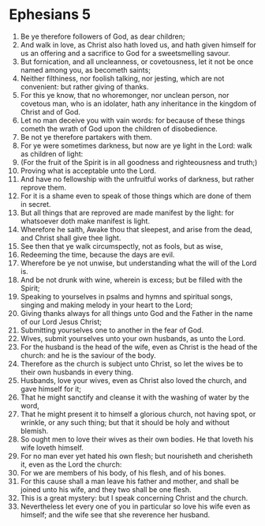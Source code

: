 ﻿# Ephesians 5
1. Be ye therefore followers of God, as dear children; 
2. And walk in love, as Christ also hath loved us, and hath given himself for us an offering and a sacrifice to God for a sweetsmelling savour. 
3. But fornication, and all uncleanness, or covetousness, let it not be once named among you, as becometh saints; 
4. Neither filthiness, nor foolish talking, nor jesting, which are not convenient: but rather giving of thanks. 
5. For this ye know, that no whoremonger, nor unclean person, nor covetous man, who is an idolater, hath any inheritance in the kingdom of Christ and of God. 
6. Let no man deceive you with vain words: for because of these things cometh the wrath of God upon the children of disobedience. 
7. Be not ye therefore partakers with them. 
8. For ye were sometimes darkness, but now are ye light in the Lord: walk as children of light: 
9. (For the fruit of the Spirit is in all goodness and righteousness and truth;) 
10. Proving what is acceptable unto the Lord. 
11. And have no fellowship with the unfruitful works of darkness, but rather reprove them. 
12. For it is a shame even to speak of those things which are done of them in secret. 
13. But all things that are reproved are made manifest by the light: for whatsoever doth make manifest is light. 
14. Wherefore he saith, Awake thou that sleepest, and arise from the dead, and Christ shall give thee light. 
15. See then that ye walk circumspectly, not as fools, but as wise, 
16. Redeeming the time, because the days are evil. 
17. Wherefore be ye not unwise, but understanding what the will of the Lord is. 
18. And be not drunk with wine, wherein is excess; but be filled with the Spirit; 
19. Speaking to yourselves in psalms and hymns and spiritual songs, singing and making melody in your heart to the Lord; 
20. Giving thanks always for all things unto God and the Father in the name of our Lord Jesus Christ; 
21. Submitting yourselves one to another in the fear of God. 
22. Wives, submit yourselves unto your own husbands, as unto the Lord. 
23. For the husband is the head of the wife, even as Christ is the head of the church: and he is the saviour of the body. 
24. Therefore as the church is subject unto Christ, so let the wives be to their own husbands in every thing. 
25. Husbands, love your wives, even as Christ also loved the church, and gave himself for it; 
26. That he might sanctify and cleanse it with the washing of water by the word, 
27. That he might present it to himself a glorious church, not having spot, or wrinkle, or any such thing; but that it should be holy and without blemish. 
28. So ought men to love their wives as their own bodies. He that loveth his wife loveth himself. 
29. For no man ever yet hated his own flesh; but nourisheth and cherisheth it, even as the Lord the church: 
30. For we are members of his body, of his flesh, and of his bones. 
31. For this cause shall a man leave his father and mother, and shall be joined unto his wife, and they two shall be one flesh. 
32. This is a great mystery: but I speak concerning Christ and the church. 
33. Nevertheless let every one of you in particular so love his wife even as himself; and the wife see that she reverence her husband. 
